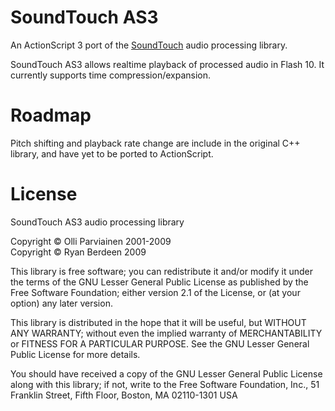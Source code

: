 SoundTouch AS3
==============

An ActionScript 3 port of the [SoundTouch][1] audio processing library.

SoundTouch AS3 allows realtime playback of processed audio in Flash 10. It currently supports time compression/expansion.

Roadmap
=======

Pitch shifting and playback rate change are include in the original C++ library, and have yet to be ported to ActionScript.

License
=======

SoundTouch AS3 audio processing library

Copyright © Olli Parviainen 2001-2009  
Copyright © Ryan Berdeen 2009

This library is free software; you can redistribute it and/or
modify it under the terms of the GNU Lesser General Public
License as published by the Free Software Foundation; either
version 2.1 of the License, or (at your option) any later version.

This library is distributed in the hope that it will be useful,
but WITHOUT ANY WARRANTY; without even the implied warranty of
MERCHANTABILITY or FITNESS FOR A PARTICULAR PURPOSE.  See the GNU
Lesser General Public License for more details.

You should have received a copy of the GNU Lesser General Public
License along with this library; if not, write to the Free Software
Foundation, Inc., 51 Franklin Street, Fifth Floor, Boston, MA 02110-1301 USA

[1]: http://www.surina.net/soundtouch/

